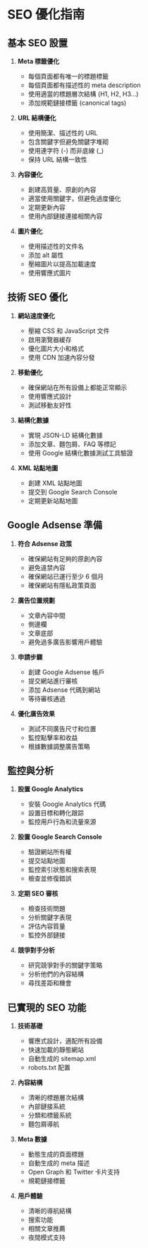 # SEO 優化指南

## 基本 SEO 設置

1. **Meta 標籤優化**
   - 每個頁面都有唯一的標題標籤
   - 每個頁面都有描述性的 meta description
   - 使用適當的標題層次結構 (H1, H2, H3...)
   - 添加規範鏈接標籤 (canonical tags)

2. **URL 結構優化**
   - 使用簡潔、描述性的 URL
   - 包含關鍵字但避免關鍵字堆砌
   - 使用連字符 (-) 而非底線 (_)
   - 保持 URL 結構一致性

3. **內容優化**
   - 創建高質量、原創的內容
   - 適當使用關鍵字，但避免過度優化
   - 定期更新內容
   - 使用內部鏈接連接相關內容

4. **圖片優化**
   - 使用描述性的文件名
   - 添加 alt 屬性
   - 壓縮圖片以提高加載速度
   - 使用響應式圖片

## 技術 SEO 優化

1. **網站速度優化**
   - 壓縮 CSS 和 JavaScript 文件
   - 啟用瀏覽器緩存
   - 優化圖片大小和格式
   - 使用 CDN 加速內容分發

2. **移動優化**
   - 確保網站在所有設備上都能正常顯示
   - 使用響應式設計
   - 測試移動友好性

3. **結構化數據**
   - 實現 JSON-LD 結構化數據
   - 添加文章、麵包屑、FAQ 等標記
   - 使用 Google 結構化數據測試工具驗證

4. **XML 站點地圖**
   - 創建 XML 站點地圖
   - 提交到 Google Search Console
   - 定期更新站點地圖

## Google Adsense 準備

1. **符合 Adsense 政策**
   - 確保網站有足夠的原創內容
   - 避免違禁內容
   - 確保網站已運行至少 6 個月
   - 確保網站有隱私政策頁面

2. **廣告位置規劃**
   - 文章內容中間
   - 側邊欄
   - 文章底部
   - 避免過多廣告影響用戶體驗

3. **申請步驟**
   - 創建 Google Adsense 帳戶
   - 提交網站進行審核
   - 添加 Adsense 代碼到網站
   - 等待審核通過

4. **優化廣告效果**
   - 測試不同廣告尺寸和位置
   - 監控點擊率和收益
   - 根據數據調整廣告策略

## 監控與分析

1. **設置 Google Analytics**
   - 安裝 Google Analytics 代碼
   - 設置目標和轉化跟踪
   - 監控用戶行為和流量來源

2. **設置 Google Search Console**
   - 驗證網站所有權
   - 提交站點地圖
   - 監控索引狀態和搜索表現
   - 檢查並修復錯誤

3. **定期 SEO 審核**
   - 檢查技術問題
   - 分析關鍵字表現
   - 評估內容質量
   - 監控外部鏈接

4. **競爭對手分析**
   - 研究競爭對手的關鍵字策略
   - 分析他們的內容結構
   - 尋找差距和機會

## 已實現的 SEO 功能

1. **技術基礎**
   - 響應式設計，適配所有設備
   - 快速加載的靜態網站
   - 自動生成的 sitemap.xml
   - robots.txt 配置

2. **內容結構**
   - 清晰的標題層次結構
   - 內部鏈接系統
   - 分類和標籤系統
   - 麵包屑導航

3. **Meta 數據**
   - 動態生成的頁面標題
   - 自動生成的 meta 描述
   - Open Graph 和 Twitter 卡片支持
   - 規範鏈接標籤

4. **用戶體驗**
   - 清晰的導航結構
   - 搜索功能
   - 相關文章推薦
   - 夜間模式支持
